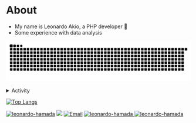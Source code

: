 # About
- My name is Leonardo Akio, a PHP developer 👋
- Some experience with data analysis

[![github contribution grid snake animation](https://raw.githubusercontent.com/leonardo-hamada/leonardo-hamada/svg/github-contribution-grid-snake.svg)](https://github.com/leonardo-hamada)

<details>
<summary>Activity </summary>

<!--START_SECTION:activity-->
1. 💻 <a href="https://github.com/leonardo-hamada/MoneyTransaction_v2" target="_blank">Prevalent_System</a> 
2. 💸 <a href="https://github.com/leonardo-hamada/MoneyTransaction_v2" target="_blank">Money_Transaction_API</a> 
3. 🏪 <a href="https://github.com/leonardo-hamada/Marketplace_Laravel" target="_blank">Marketplace</a> 
4. 🏚️ <a href="https://github.com/leonardo-hamada/ImoveisAPI_Laravel" target="_blank">Real_Estate_Broker</a> 
<!--END_SECTION:activity-->

</details>
  
[![Top Langs](https://github-readme-stats.vercel.app/api/top-langs/?username=leonardo-hamada&layout=compact&theme=dracula)](https://github.com/headrockz/github-readme-stats)

<a href="https://github.com/leonardo-hamada"><img src="https://komarev.com/ghpvc/?username=leonardo-hamada" alt="leonardo-hamada"/></a>
<a href="https://github.com/leonardo-hamada?tab=followers"><img src="https://img.shields.io/github/followers/leonardo-hamada"></a>
<a href="mailto:akioleonardo@gmail.com"><img src="https://img.shields.io/badge/Email-akioleonardo@gmail.com-blue" alt="Email" /></a>
<a href="https://www.linkedin.com/in/leonardo-akio/" title="Linkedin"><img src="https://img.shields.io/badge/Linkedin-4682B4?logo=linkedin" alt="leonardo-hamada"/>
<a href="https://www.linkedin.com/in/leonardo-akio/" title="Linkedin"><img src="https://img.shields.io/badge/Discord-D3D3D3?logo=discord" alt="leonardo-hamada"/>
</a>

